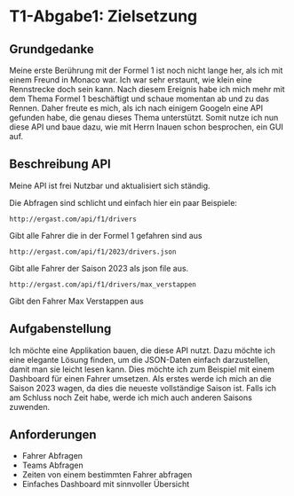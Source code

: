 # T1-Abgabe1: Zielsetzung

## Grundgedanke
Meine erste Berührung mit der Formel 1 ist noch nicht lange her, als ich mit einem Freund in Monaco war. Ich war sehr erstaunt, wie klein eine Rennstrecke doch sein kann. Nach diesem Ereignis habe ich mich mehr mit dem Thema Formel 1 beschäftigt und schaue momentan ab und zu das Rennen.
Daher freute es mich, als ich nach einigem Googeln eine API gefunden habe, die genau dieses Thema unterstützt. Somit nutze ich nun diese API und baue dazu, wie mit Herrn Inauen schon besprochen, ein GUI auf.

## Beschreibung API
Meine API ist frei Nutzbar und aktualisiert sich ständig.

Die Abfragen sind schlicht und einfach hier ein paar Beispiele:

```markup
http://ergast.com/api/f1/drivers
```
Gibt alle Fahrer die in der Formel 1 gefahren sind aus

```markup
http://ergast.com/api/f1/2023/drivers.json
```

Gibt alle Fahrer der Saison 2023 als json file aus.
```markup
http://ergast.com/api/f1/drivers/max_verstappen
```
Gibt den Fahrer Max Verstappen aus

## Aufgabenstellung
Ich möchte eine Applikation bauen, die diese API nutzt. Dazu möchte ich eine elegante Lösung finden, um die JSON-Daten einfach darzustellen, damit man sie leicht lesen kann. Dies möchte ich zum Beispiel mit einem Dashboard für einen Fahrer umsetzen.
Als erstes werde ich mich an die Saison 2023 wagen, da dies die neueste vollständige Saison ist. Falls ich am Schluss noch Zeit habe, werde ich mich auch anderen Saisons zuwenden.

## Anforderungen
- Fahrer Abfragen
- Teams Abfragen
- Zeiten von einem bestimmten Fahrer abfragen
- Einfaches Dashboard mit sinnvoller Übersicht
